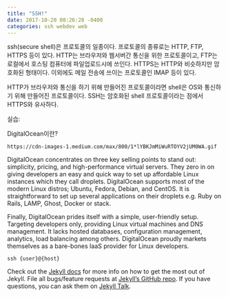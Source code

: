 ```yaml
---
title: "SSH!"
date: 2017-10-20 08:26:28 -0400
categories: ssh webdev web
---
```

ssh(secure shell)은 프로토콜의 일종이다. 프로토콜의 종류로는 HTTP, FTP, HTTPS 등이 있다. HTTP는 브라우저와 웹서버간 통신을 위한 프로토콜이고, FTP는 로컬에서 호스팅 컴퓨터에 파일업로드시에 쓰인다. HTTPS는 HTTP와 비슷하지만 암호화된 형태이다. 이외에도 메일 전송에 쓰이는 프로토콜인 IMAP 등이 있다.

HTTP가 브라우저와 통신을 하기 위해 만들어진 프로토콜이라면 shell은 OS와 통신하기 위해 만들어진 프로토콜이다. SSH는 암호화된 shell 프로토콜이라는 점에서 HTTPS와 유사하다.

실습:

DigitalOcean이란?
```image
https://cdn-images-1.medium.com/max/800/1*lYBKJmMiWuRTOYV2jUM0WA.gif
```
DigitalOcean concentrates on three key selling points to stand out: simplicity, pricing, and high-performance virtual servers. They zero in on giving developers an easy and quick way to set up affordable Linux instances which they call droplets. DigitalOcean supports most of the modern Linux distros; Ubuntu, Fedora, Debian, and CentOS. It is straightforward to set up several applications on their droplets e.g. Ruby on Rails, LAMP, Ghost, Docker or stack.

Finally, DigitalOcean prides itself with a simple, user-friendly setup. Targeting developers only, providing Linux virtual machines and DNS management. It lacks hosted databases, configuration management, analytics, load balancing among others. DigitalOcean proudly markets themselves as a bare-bones IaaS provider for Linux developers.


```ssh
ssh {user}@{host}
```
Check out the [Jekyll docs][jekyll-docs] for more info on how to get the most out of Jekyll. File all bugs/feature requests at [Jekyll’s GitHub repo][jekyll-gh]. If you have questions, you can ask them on [Jekyll Talk][jekyll-talk].

[jekyll-docs]: https://jekyllrb.com/docs/home
[jekyll-gh]:   https://github.com/jekyll/jekyll
[jekyll-talk]: https://talk.jekyllrb.com/
